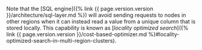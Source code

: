 Note that the [SQL engine]({% link {{ page.version.version }}/architecture/sql-layer.md %}) will avoid sending requests to nodes in other regions when it can instead read a value from a unique column that is stored locally. This capability is known as [_locality optimized search_]({% link {{ page.version.version }}/cost-based-optimizer.md %}#locality-optimized-search-in-multi-region-clusters).
